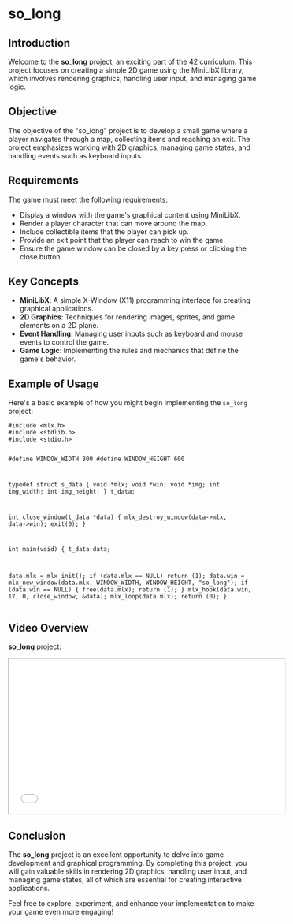 <h1>so_long</h1>

<h2>Introduction</h2>
<p>Welcome to the <strong>so_long</strong> project, an exciting part of the 42 curriculum. This project focuses on creating a simple 2D game using the MiniLibX library, which involves rendering graphics, handling user input, and managing game logic.</p>

<h2>Objective</h2>
<p>The objective of the "so_long" project is to develop a small game where a player navigates through a map, collecting items and reaching an exit. The project emphasizes working with 2D graphics, managing game states, and handling events such as keyboard inputs.</p>

<h2>Requirements</h2>
<p>The game must meet the following requirements:</p>
<ul>
    <li>Display a window with the game's graphical content using MiniLibX.</li>
    <li>Render a player character that can move around the map.</li>
    <li>Include collectible items that the player can pick up.</li>
    <li>Provide an exit point that the player can reach to win the game.</li>
    <li>Ensure the game window can be closed by a key press or clicking the close button.</li>
</ul>

<h2>Key Concepts</h2>
<ul>
    <li><strong>MiniLibX</strong>: A simple X-Window (X11) programming interface for creating graphical applications.</li>
    <li><strong>2D Graphics</strong>: Techniques for rendering images, sprites, and game elements on a 2D plane.</li>
    <li><strong>Event Handling</strong>: Managing user inputs such as keyboard and mouse events to control the game.</li>
    <li><strong>Game Logic</strong>: Implementing the rules and mechanics that define the game's behavior.</li>
</ul>

<h2>Example of Usage</h2>
<p>Here's a basic example of how you might begin implementing the <code>so_long</code> project:</p>
<pre><code>#include &lt;mlx.h&gt;
#include &lt;stdlib.h&gt;
#include &lt;stdio.h&gt;

#define WINDOW_WIDTH 800
#define WINDOW_HEIGHT 600

typedef struct  s_data {
void        *mlx;
void        *win;
void        *img;
int         img_width;
int         img_height;
}               t_data;

int close_window(t_data *data)
{
mlx_destroy_window(data->mlx, data->win);
exit(0);
}

int main(void)
{
t_data  data;

data.mlx = mlx_init();
if (data.mlx == NULL)
    return (1);
data.win = mlx_new_window(data.mlx, WINDOW_WIDTH, WINDOW_HEIGHT, "so_long");
if (data.win == NULL)
{
    free(data.mlx);
    return (1);
}
mlx_hook(data.win, 17, 0, close_window, &data);
mlx_loop(data.mlx);
return (0);
}
</code></pre>

<h2>Video Overview</h2>
<p><strong>so_long</strong> project:</p>
<iframe width="560" height="315" src="so_long.mov" ></iframe>

<h2>Conclusion</h2>
<p>The <strong>so_long</strong> project is an excellent opportunity to delve into game development and graphical programming. By completing this project, you will gain valuable skills in rendering 2D graphics, handling user input, and managing game states, all of which are essential for creating interactive applications.</p>
<p>Feel free to explore, experiment, and enhance your implementation to make your game even more engaging!</p>

